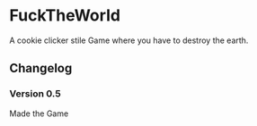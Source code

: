 # FuckTheWorld
 A cookie clicker stile Game where you have to destroy the earth.
## Changelog
### Version 0.5
Made the Game